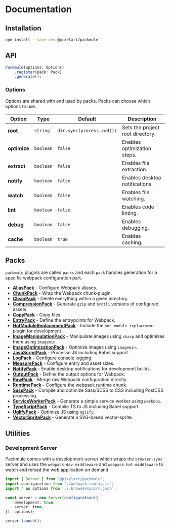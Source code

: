 # Documentation

## Installation

```sh
npm install --save-dev @pixelart/packmule`
```

## API

```ts
Packmule(options: Options)
    .register(pack: Pack)
    .generate();
```

### Options

Options are shared with and used by packs. Packs can choose which options to use.

| Option | Type | Default | Description |
|--------|------|---------|-------------|
| **root** | `string` | `dir.sync(process.cwd())` | Sets the project root directory. |
| **optimize** | `boolean` | `false` | Enables optimization steps. |
| **extract** | `boolean` | `false` | Enables file extraction. |
| **notify** | `boolean` | `false` | Enables desktop notifications. |
| **watch** | `boolean` | `false` | Enables file watching. |
| **lint** | `boolean` | `false` | Enables code linting. |
| **debug** | `boolean` | `false` | Enables debugging. |
| **cache** | `boolean` | `true` | Enables caching. |

## Packs
`packmule` plugins are called `packs` and each `pack` handles generation for a specific webpack configuration part.

* **[AliasPack](packs/alias.md)** - Configure Webpack aliases.
* **[ChunkPack](packs/chunk.md)** - Wrap the Webpack chunk-plugin.
* **[CleanPack](packs/clean.md)** - Delete everything within a given directory.
* **[CompressionPack](packs/compression.md)** - Generate `gzip` and `brotli` versions of configured assets.
* **[CopyPack](packs/copy.md)** - Copy files.
* **[EntryPack](packs/entry.md)** - Define the entrypoints for Webpack.
* **[HotModuleReplacementPack](packs/hot-module-replacement.md)** - Include the `hot module replacement` plugin for development.
* **[ImageManipulationPack](packs/image-manipulation.md)** - Manipulate images using `sharp` and optimizes them using `imagemin`.
* **[ImageOptimizationPack](packs/image-optimization.md)** - Optimize images using `imagemin`.
* **[JavaScriptPack](packs/javascript.md)** - Processe JS including Babel support.
* **[LogPack](packs/log.md)** - Configure console logging.
* **[MeasurePack](packs/measure.md)** - Configure entry and asset sizes.
* **[NotifyPack](packs/notify.md)** - Enable desktop notifications for development builds.
* **[OutputPack](packs/output.md)** - Define the output options for Webpack.
* **[RawPack](packs/raw.md)** - Merge raw Webpack configuration directly.
* **[RuntimePack](packs/runtime.md)** - Configure the webpack runtime chunk.
* **[SassPack](packs/sass.md)** - Compile and optimize Sass/SCSS to CSS including PostCSS processing.
* **[ServiceWorkerPack](packs/service-worker.md)** - Generate a simple service worker using `workbox`.
* **[TypeScriptPack](packs/typescript.md)** - Compile TS to JS including Babel support.
* **[UglifyPack](packs/uglify.md)** - Optimize JS using `Uglify`.
* **[VectorSpritePack](packs/vector-sprite.md)** - Generate a SVG-based vector-sprite.

## Utilities

### Development Server

Packmule comes with a development-server which wraps the `browser-sync` server
and uses the `webpack-dev-middleware` and `webpack-hot-middleware` to watch and
reload the web application on demand.

```ts
import { Server } from '@pixelart/packmule';
import configuration from './webpack.config.ts';
import * as options from './.browsersyncrc.json';

const server = new Server(configuration({
    development: true,
    server: true,
}), options);

server.launch();
```

